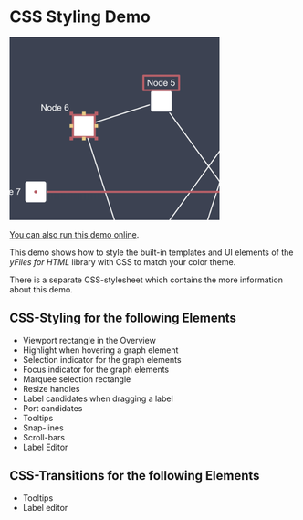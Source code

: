 # CSS Styling Demo

<img src="../../resources/image/cssstyling.png" alt="demo-thumbnail" height="320"/>

[You can also run this demo online](https://live.yworks.com/demos/style/cssstyling/index.html).

This demo shows how to style the built-in templates and UI elements of the _yFiles for HTML_ library with CSS to match your color theme.

There is a separate CSS-stylesheet which contains the more information about this demo.

## CSS-Styling for the following Elements

- Viewport rectangle in the Overview
- Highlight when hovering a graph element
- Selection indicator for the graph elements
- Focus indicator for the graph elements
- Marquee selection rectangle
- Resize handles
- Label candidates when dragging a label
- Port candidates
- Tooltips
- Snap-lines
- Scroll-bars
- Label Editor

## CSS-Transitions for the following Elements

- Tooltips
- Label editor
